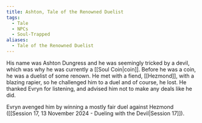 ```yaml
---
title: Ashton, Tale of the Renowned Duelist
tags:
  - Tale
  - NPCs
  - Soul-Trapped
aliases:
  - Tale of the Renowned Duelist
---
```

His name was Ashton Dungress and he was seemingly tricked by a devil, which was why he was currently a [[Soul Coin|coin]]. Before he was a coin, he was a duelist of some renown. He met with a fiend, [[Hezmond]], with a blazing rapier, so he challenged him to a duel and of course, he lost. He thanked Evryn for listening, and advised him not to make any deals like he did.

Evryn avenged him by winning a mostly fair duel against Hezmond ([[Session 17, 13 November 2024 - Dueling with the Devil|Session 17]]).